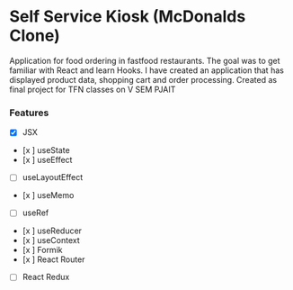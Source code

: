 # Self Service Kiosk (McDonalds Clone)

Application for food ordering in fastfood restaurants. The goal was to get familiar with React and learn Hooks. I have created an application that has displayed product data, shopping cart and order processing. Created as final project for TFN classes on V SEM PJAIT


### Features
- [x]  JSX
- [x ]  useState
- [x ]  useEffect
- [ ]  useLayoutEffect
- [x ]  useMemo
- [ ]  useRef
- [x ]  useReducer
- [x ]  useContext
- [x ]  Formik
- [x ]  React Router
- [ ]  React Redux

